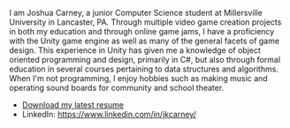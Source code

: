 I am Joshua Carney, a junior Computer Science student at Millersville University in Lancaster, PA. Through multiple video game creation projects in both my education and through online game jams, I have a proficiency with the Unity game engine as well as many of the general facets of game design. This experience in Unity has given me a knowledge of object oriented programming and design, primarily in C#, but also through formal education in several courses pertaining to data structures and algorithms. When I'm not programming, I enjoy hobbies such as making music and operating sound boards for community and school theater. 

- [Download my latest resume](https://www.dl.dropboxusercontent.com/s/dwxvyjc5k29q0su/Joshua_Carney_Resume_2021.pdf?dl=0)
- LinkedIn: https://www.linkedin.com/in/jkcarney/
